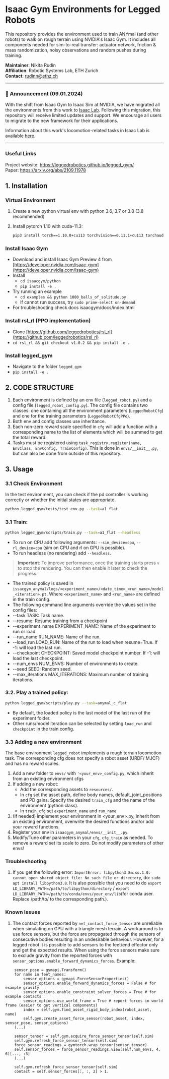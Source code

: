 # Isaac Gym Environments for Legged Robots #

This repository provides the environment used to train ANYmal (and other robots) to walk on rough terrain using NVIDIA's
Isaac Gym.
It includes all components needed for sim-to-real transfer: actuator network, friction & mass randomization, noisy
observations and random pushes during training.

**Maintainer**: Nikita Rudin  
**Affiliation**: Robotic Systems Lab, ETH Zurich  
**Contact**: rudinn@ethz.ch

---

### :bell: Announcement (09.01.2024) ###

With the shift from Isaac Gym to Isaac Sim at NVIDIA, we have migrated all the environments from this work
to [Isaac Lab](https://github.com/isaac-sim/IsaacLab). Following this migration, this repository will receive limited
updates and support. We encourage all users to migrate to the new framework for their applications.

Information about this work's locomotion-related tasks in Isaac Lab is
available [here](https://isaac-sim.github.io/IsaacLab/source/features/environments.html#locomotion).

---

### Useful Links ###

Project website: https://leggedrobotics.github.io/legged_gym/   
Paper: https://arxiv.org/abs/2109.11978

## 1. Installation

### Virtual Environment

1. Create a new python virtual env with python 3.6, 3.7 or 3.8 (3.8 recommended)
2. Install pytorch 1.10 with cuda-11.3:

   ```bash
   pip3 install torch==1.10.0+cu113 torchvision==0.11.1+cu113 torchaudio==0.10.0+cu113 -f https://download.pytorch.org/whl/cu113/torch_stable.html
   ```

### Install Isaac Gym

* Download and install Isaac Gym Preview 4
  from [https://developer.nvidia.com/isaac-gym](https://developer.nvidia.com/isaac-gym)
* Install
    * `cd isaacgym/python `
    * `pip install -e .`
* Try running an example
    * `cd examples && python 1080_balls_of_solitude.py`
    * If cannot run success, try `sudo prime-select on-demand`
* For troubleshooting check docs isaacgym/docs/index.html

### Install rsl_rl (PPO implementation)

- Clone [https://github.com/leggedrobotics/rsl_rl](https://github.com/leggedrobotics/rsl_rl)
- `cd rsl_rl && git checkout v1.0.2 && pip install -e .`

### Install legged_gym

- Navigate to the folder `legged_gym`
- `pip install -e .`

## 2. CODE STRUCTURE

1. Each environment is defined by an env file (`legged_robot.py`) and a config file (`legged_robot_config.py`). The
   config file contains two classes: one containing all the environment parameters (`LeggedRobotCfg`) and one for the
   training parameters (`LeggedRobotCfgPPo`).
2. Both env and config classes use inheritance.
3. Each non-zero reward scale specified in `cfg` will add a function with a corresponding name to the list of elements
   which will be summed to get the total reward.
4. Tasks must be registered using `task_registry.register(name, EnvClass, EnvConfig, TrainConfig)`. This is done in
   `envs/__init__.py`, but can also be done from outside of this repository.

## 3. Usage

### 3.1 Check Environment

In the test environment, you can check if the pd controller is working correctly or whether the initial states are appropriate.
```bash
python legged_gym/tests/test_env.py --task=a1_flat
```

### 3.1 Train:

  ```bash
  python legged_gym/scripts/train.py --task=a1_flat --headless
  ```

- To run on CPU add following arguments: `--sim_device=cpu`, `--rl_device=cpu` (sim on CPU and rl on GPU is possible).
- To run headless (no rendering) add `--headless`.

> **Important**: To improve performance, once the training starts press `v` to stop the rendering. You can then enable
> it later to check the progress.

- The trained policy is saved in `issacgym_anymal/logs/<experiment_name>/<date_time>_<run_name>/model_<iteration>.pt`.
  Where `<experiment_name>` and `<run_name>` are defined in the train config.
- The following command line arguments override the values set in the config files:
- --task TASK: Task name.
- --resume:   Resume training from a checkpoint
- --experiment_name EXPERIMENT_NAME: Name of the experiment to run or load.
- --run_name RUN_NAME:  Name of the run.
- --load_run LOAD_RUN:   Name of the run to load when resume=True. If -1: will load the last run.
- --checkpoint CHECKPOINT:  Saved model checkpoint number. If -1: will load the last checkpoint.
- --num_envs NUM_ENVS:  Number of environments to create.
- --seed SEED:  Random seed.
- --max_iterations MAX_ITERATIONS:  Maximum number of training iterations.

### 3.2. Play a trained policy:

```bash
python legged_gym/scripts/play.py --task=anymal_c_flat
```

- By default, the loaded policy is the last model of the last run of the experiment folder.
- Other runs/model iteration can be selected by setting `load_run` and `checkpoint` in the train config.

### 3.3 Adding a new environment ###

The base environment `legged_robot` implements a rough terrain locomotion task. The corresponding cfg does not specify a
robot asset (URDF/ MJCF) and has no reward scales.

1. Add a new folder to `envs/` with `'<your_env>_config.py`, which inherit from an existing environment cfgs
2. If adding a new robot:
    - Add the corresponding assets to `resources/`.
    - In `cfg` set the asset path, define body names, default_joint_positions and PD gains. Specify the desired
      `train_cfg` and the name of the environment (python class).
    - In `train_cfg` set `experiment_name` and `run_name`
3. (If needed) implement your environment in <your_env>.py, inherit from an existing environment, overwrite the desired
   functions and/or add your reward functions.
4. Register your env in `isaacgym_anymal/envs/__init__.py`.
5. Modify/Tune other parameters in your `cfg`, `cfg_train` as needed. To remove a reward set its scale to zero. Do not
   modify parameters of other envs!

### Troubleshooting ###

1. If you get the following error:
   `ImportError: libpython3.8m.so.1.0: cannot open shared object file: No such file or directory`, do:
   `sudo apt install libpython3.8`. It is also possible that you need to do
   `export LD_LIBRARY_PATH=/path/to/libpython/directory` / `export LD_LIBRARY_PATH=/path/to/conda/envs/your_env/lib`(for
   conda user. Replace /path/to/ to the corresponding path.).

### Known Issues ###

1. The contact forces reported by `net_contact_force_tensor` are unreliable when simulating on GPU with a triangle mesh
   terrain. A workaround is to use force sensors, but the force are propagated through the sensors of consecutive bodies
   resulting in an undesirable behaviour. However, for a legged robot it is possible to add sensors to the feet/end
   effector only and get the expected results. When using the force sensors make sure to exclude gravity from the
   reported forces with `sensor_options.enable_forward_dynamics_forces`. Example:

```
    sensor_pose = gymapi.Transform()
    for name in feet_names:
        sensor_options = gymapi.ForceSensorProperties()
        sensor_options.enable_forward_dynamics_forces = False # for example gravity
        sensor_options.enable_constraint_solver_forces = True # for example contacts
        sensor_options.use_world_frame = True # report forces in world frame (easier to get vertical components)
        index = self.gym.find_asset_rigid_body_index(robot_asset, name)
        self.gym.create_asset_force_sensor(robot_asset, index, sensor_pose, sensor_options)
    (...)

    sensor_tensor = self.gym.acquire_force_sensor_tensor(self.sim)
    self.gym.refresh_force_sensor_tensor(self.sim)
    force_sensor_readings = gymtorch.wrap_tensor(sensor_tensor)
    self.sensor_forces = force_sensor_readings.view(self.num_envs, 4, 6)[..., :3]
    (...)

    self.gym.refresh_force_sensor_tensor(self.sim)
    contact = self.sensor_forces[:, :, 2] > 1.
```
